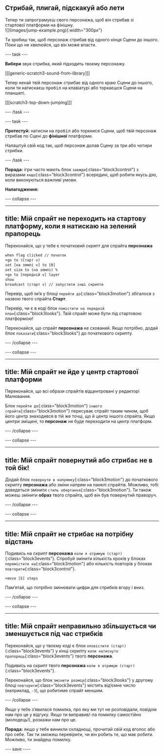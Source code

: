 ## Стрибай, плигай, підскакуй або лети

<div style="display: flex; flex-wrap: wrap">
<div style="flex-basis: 200px; flex-grow: 1; margin-right: 15px;">
Тепер ти запрограмуєш свого персонажа, щоб він стрибав зі стартової платформи на фінішну. 
</div>
<div>
![](images/jump-example.png){:width="300px"}
</div>
</div>

Ти зробиш так, щоб персонаж стрибав від одного кінця Сцени до іншого. Поки що не хвилюйся, що він може впасти.

--- task ---

**Вибери** звук стрибка, який підходить твоєму персонажу.

[[[generic-scratch3-sound-from-library]]]

Тепер нехай твій персонаж стрибає від одного краю Сцени до іншого, коли ти натискаєш <kbd>пробіл</kbd> на клавіатурі або торкаєшся Сцени на планшеті.

[[[scratch3-top-down-jumping]]]

--- /task ---

--- task ---

**Протестуй:** натисни на <kbd>пробіл</kbd> або торкнися Сцени, щоб твій персонаж стрибав по Сцені до **фінішної** платформи.

Налаштуй свій код так, щоб персонаж долав Сцену за три або чотири стрибки.

--- /task ---

**Порада:** ігри часто мають блок `завжди`{:class="block3control"} з виразами `якщо`{:class="block3control"} всередині, щоб робити якусь дію, коли виконуються важливі умови.

**Налагодження:**

--- collapse ---

---
title: Мій спрайт не переходить на стартову платформу, коли я натискаю на зелений прапорець
---

Переконайся, що у тебе є початковий скрипт для спрайта **персонажа**


```blocks3
when flag clicked // початок
+go to (Старт v)
set [на землі v] to [0]
set size to (на землі) %
+go to [передній v] layer
show
broadcast (старт v) // запустити інші скрипти
```

Перевір, щоб імʼя у блоці `перейти до`{:class="block3motion"} збігалося з назвою твого спрайта **Старт**.

Перевір, чи є в коді блок `помістити на передній план`{:class="block3looks"}. Твій спрайт може бути під стартовою платформою!

Переконайся, що спрайт **персонажа** не схований. Якщо потрібно, додай блок `показати`{:class="block3looks"} до початкового скрипту.


--- /collapse ---

--- collapse ---

---
title: Мій спрайт не йде у центр стартової платформи
---

Переконайся, що всі образи спрайтів відцентровані у редакторі Малювання.

Блок `перейти до`{:class="block3motion"} `іншого спрайта`{:class="block3motion"} пересуває спрайт таким чином, щоб його центр знаходився в тій же точці, що й центр іншого спрайта. Якщо центри зміщені, то **персонаж** не буде переходити на центр платформ.

--- /collapse ---

--- collapse ---

---
title: Мій спрайт повернутий або стрибає не в той бік!
---

Додай блок `повернути в напрямку`{:class="block3motion"} до початкового скрипту **персонажа** або зміни напрям на панелі спрайтів. Можливо, тобі доведеться змінити `стиль обертання`{:class="block3motion"}. Ти також можеш змінити **образ** твого спрайта, щоб він був повернутий праворуч.

--- /collapse ---

--- collapse ---

---
title: Мій спрайт не стрибає на потрібну відстань
---

Подивись на скрипт **персонажа** `коли я отримую (старт)`{:class="block3events"}. Спробуй змінити кількість кроків у блоках `перемістити на`{:class="block3motion"} або кількість повторів у блоках `повторити`{:class="block3control"}.

```blocks3
+move [5] steps
```

Памʼятай, що потрібно змінювати цифри для стрибків вгору і вниз.

--- /collapse ---

--- collapse ---

---
title: Мій спрайт неправильно збільшується чи зменшується під час стрибків
---

Переконайся, що у твоєму коді є блок `оповістити (старт)`{:class="block3events"} у кінці скрипту `коли натиснуто прапорець`{:class="block3events"} твого **персонажа**.

Подивись на скрипт твого **персонажа** `коли я отримую (старт)`{:class="block3events"}.

Переконайся, що блок `змінити розмір`{:class="block3looks"} у другому блоці `повторити`{:class="block3events"} містить відʼємне число (наприклад, `-3`), що робитиме спрайт меншим.

--- /collapse ---

Якщо у тебе зʼявилася помилка, про яку ми тут не розповідали, повідом нам про це у відгуку. Якщо ти виправив/-ла помилку самостійно (молодець!), розкажи нам про це.

**Порада:** якщо у тебе виникли складнощі, прочитай свій код вголос або про себе. Так ти зможеш перевірити, чи він робить те, що має робити. Можливо, ти знайдеш помилку.

--- save ----
